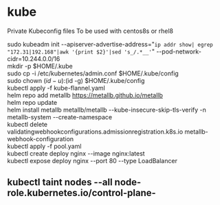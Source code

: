 # kube
Private Kubeconfig files
To be used with centos8s or rhel8

sudo kubeadm init --apiserver-advertise-address="`ip addr show| egrep "172.31|192.168"|awk '{print $2}'|sed 's_/.*__'`" --pod-network-cidr=10.244.0.0/16  
mkdir -p $HOME/.kube  
sudo cp -i /etc/kubernetes/admin.conf $HOME/.kube/config  
sudo chown $(id -u):$(id -g) $HOME/.kube/config  
kubectl apply -f kube-flannel.yaml  
helm repo add metallb https://metallb.github.io/metallb  
helm repo update  
helm install metallb metallb/metallb --kube-insecure-skip-tls-verify -n metallb-system --create-namespace  
kubectl delete validatingwebhookconfigurations.admissionregistration.k8s.io metallb-webhook-configuration  
kubectl apply -f pool.yaml   
kubectl create deploy nginx --image nginx:latest  
kubectl expose deploy nginx --port 80 --type LoadBalancer  

## kubectl taint nodes --all node-role.kubernetes.io/control-plane-  
